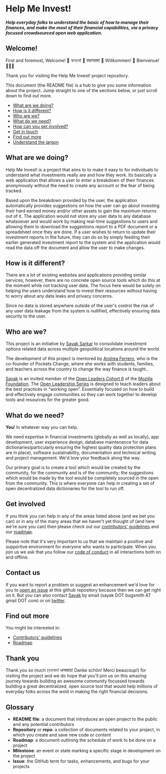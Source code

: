 # Help Me Invest!
***Help everyday folks to understand the basic of how to manage their finances, and make the most of their financial capabilities, via a privacy focused crowdsourced open web application.***

## Welcome!

First and foremost, Welcome! :tada: স্বাগতম! :wave: स्वागतम! :confetti_ball: Willkommen! :metal: Bienvenue! :balloon::balloon::balloon:

Thank you for visiting the Help Me Invest! project repository.

This document (the README file) is a hub to give you some information about the project. Jump straight to one of the sections below, or just scroll down to find out more.

* [What are we doing?](#what-are-we-doing)
* [How is it different?](#how-is-it-different)
* [Who are we?](#who-are-we)
* [What do we need?](#what-do-we-need)
* [How can you get involved?](#get-involved)
* [Get in touch](#contact-us)
* [Find out more](#find-out-more)
* [Understand the jargon](#glossary)

## What are we doing?

Help Me Invest! is a project that aims to to make it easy to for individuals to understand what investments really are and how they work. Its basically a web application that allows a user to enter a breakdown of their finances anonymously without the need to create any account or the fear of being tracked. 

Based upon the breakdown provided by the user, the application automatically provides suggestions on how the user can go about investing their hard earned money and/or other assets to gain the maximum returns out of it. The application would not store any user data to any database whatsoever and would work by making real-time suggestions to users and allowing them to download the suggestions report to a PDF document or a spreadsheet once they are done. If a user wishes to return to update their investment reports in the future, they can do so by simply feeding their earlier generated investment report to the system and the application would read the data off the document and allow the user to make  changes.

## How is it different?

There are a lot of existing websites and applications providing similar services, however, there are no concrete open source tools which do this at the moment while not tracking user data. The focus here would be solely on helping the users understand how to invest their resources without having to worry about any data leaks and privacy concerns.

Since no data is stored anywhere outside of the user's control the risk of any user data leakage from the system is nullified, effectively ensuring data security to the user.

## Who are we?

This project is an initiative by [Sayak Sarkar][link_sayak-sarkar] to consolidate investment options related data across multiple geopolitical locations around the world.

The development of this project is mentored by [Andrea Ferrero][link_andrea], who is the co-founder of Pockets Change, where she works with students, families, and teachers across the country to change the way finance is taught..

[Sayak][link_sayak-sarkar] is an invited member of the [Open Leaders Cohort 6][link_openleaderscohort] of the [Mozilla Foundation][link_mozfoundation]. The [Open Leadership Series][link_mozopenleadership] is designed to teach leaders about the best practices in “working open”. Essentially focused on how to build and effectively engage communities so they can work together to develop tools and resources for the greater good.

## What do we need?

**You**! In whatever way you can help.

We need expertise in financial investments (globally as well as locally), app development, user experience design, database maintenance for data dictionaries(particularly ensuring the highest quality data protection plans are in place), software sustainability, documentation and technical writing and project management. We'd love your feedback along the way.

Our primary goal is to create a tool which would be created by the community, for the community and is of the community; the suggestions which would be made by the tool would be completely sourced in the open from the community. This is where everyone can help in creating a set of open decentralized data dictionaries for the tool to run off.

## Get involved

If you think you can help in any of the areas listed above (and we bet you can) or in any of the many areas that we haven't yet thought of (and here we're *sure* you can) then please check out our [contributors' guidelines](CONTRIBUTING.md) and our [roadmap](../../issues/1).

Please note that it's very important to us that we maintain a positive and supportive environment for everyone who wants to participate. When you join us we ask that you follow our [code of conduct](CODE_OF_CONDUCT.md) in all interactions both on and offline.


## Contact us

If you want to report a problem or suggest an enhancement we'd love for you to [open an issue](../../issues) at this github repository because then we can get right on it. But you can also contact [Sayak][link_sayak-sarkar] by email (sayak DOT bugsmith AT gmail DOT com) or on [twitter](https://twitter.com/sayak_sarkar).

## Find out more

You might be interested in:

* [Contributors' guidelines](CONTRIBUTING.md)
* [Roadmap](../../issues/1)


## Thank you

Thank you so much (ধন্যবাদ! धन्यवाद! Danke schön! Merci beaucoup!) for visiting the project and we do hope that you'll join us on this amazing journey towards building an awesome community focussed towards building a great decentralized, open source tool that would help millions of everyday folks across the wold in making the right financial decisions.

## Glossary

* **README file**: a document that introduces an open project to the public and any potential contributors
* **Repository** or **repo**: a collection of documents related to your project, in which you create and save new code or content
* **Roadmap**: a document outlining the schedule of work to be done on a project
* **Milestone**: an event or state marking a specific stage in development on the project
* **Issue**: the GitHub term for tasks, enhancements, and bugs for your projects


[link_sayak-sarkar]: https://github.com/sayak-sarkar
[link_andrea]: https://github.com/AndreaPocketsChange
[link_openleaderscohort]: https://mozilla.github.io/open-leadership-training-series/articles/readme/
[link_mozfoundation]: https://foundation.mozilla.org/
[link_mozopenleadership]: https://mozilla.github.io/open-leadership-training-series
